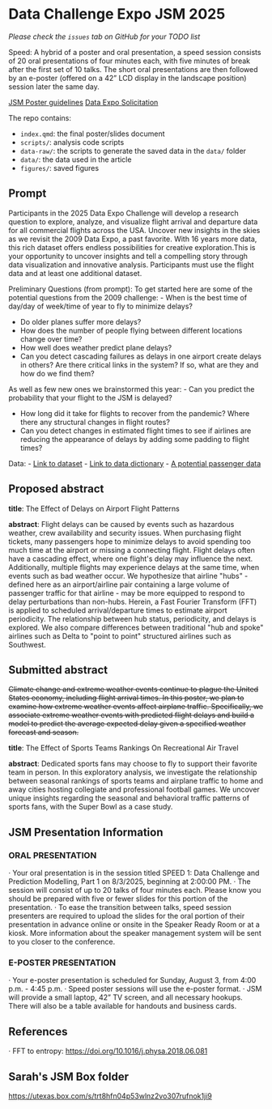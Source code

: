 # Data Challenge Expo JSM 2025

*Please check the `issues` tab on GitHub for your TODO list*

Speed: A hybrid of a poster and oral presentation, a speed session consists of 20 oral presentations of four minutes each, with five minutes of break after the first set of 10 talks.
The short oral presentations are then followed by an e-poster (offered on a 42” LCD display in the landscape position) session later the same day.

[JSM Poster guidelines](https://ww2.amstat.org/meetings/jsm/2025/postertips.cfm#speed)
[Data Expo Solicitation](https://community.amstat.org/dataexpo/home)

The repo contains:

-   `index.qmd`: the final poster/slides document
-   `scripts/`: analysis code scripts
-   `data-raw/`: the scripts to generate the saved data in the `data/` folder
-   `data/`: the data used in the article
-   `figures/`: saved figures

## Prompt

Participants in the 2025 Data Expo Challenge will develop a research question to explore, analyze, and visualize flight arrival and departure data for all commercial flights across the USA.
Uncover new insights in the skies as we revisit the 2009 Data Expo, a past favorite.
With 16 years more data, this rich dataset offers endless possibilities for creative exploration.This is your opportunity to uncover insights and tell a compelling story through data visualization and innovative analysis.
Participants must use the flight data and at least one additional dataset.

Preliminary Questions (from prompt): To get started here are some of the potential questions from the 2009 challenge: - When is the best time of day/day of week/time of year to fly to minimize delays?
- Do older planes suffer more delays?
- How does the number of people flying between different locations change over time?
- How well does weather predict plane delays?
- Can you detect cascading failures as delays in one airport create delays in others?
Are there critical links in the system?
If so, what are they and how do we find them?

As well as few new ones we brainstormed this year: - Can you predict the probability that your flight to the JSM is delayed?
- How long did it take for flights to recover from the pandemic?
Where there any structural changes in flight routes?
- Can you detect changes in estimated flight times to see if airlines are reducing the appearance of delays by adding some padding to flight times?

Data: - [Link to dataset](https://www.transtats.bts.gov/DL_SelectFields.aspx?gnoyr_VQ=FGJ&QO_fu146_anzr=b0-gvzr) - [Link to data dictionary](https://www.transtats.bts.gov/Fields.asp?gnoyr_VQ=FGJ) - [A potential passenger data](https://www.transtats.bts.gov/DatabaseInfo.asp?QO_VQ=EED&QO_fu146_anzr=Nv4%20Pn44vr45&QO_anzr=Nv4%20Pn44vr4%20f6n6v56vp5%20(S14z%20HE%20g4nssvp)-%20%20h.f.%20Pn44vr45&Yv0x=D)

## Proposed abstract

**title**: The Effect of Delays on Airport Flight Patterns

**abstract**: Flight delays can be caused by events such as hazardous weather, crew availability and security issues. When purchasing flight tickets, many passengers hope to minimize delays to avoid spending too much time at the airport or missing a connecting flight. Flight delays often have a cascading effect, where one flight's delay may influence the next. Additionally, multiple flights may experience delays at the same time, when events such as bad weather occur. We hypothesize that airline "hubs" - defined here as an airport/airline pair containing a large volume of passenger traffic for that airline - may be more equipped to respond to delay perturbations than non-hubs. Herein, a Fast Fourier Transform (FFT) is applied to scheduled arrival/departure times to estimate airport periodicity. The relationship between hub status, periodicity, and delays is explored. We also compare differences between traditional "hub and spoke" airlines such as Delta to "point to point" structured airlines such as Southwest.

## Submitted abstract

~~Climate change and extreme weather events continue to plague the United States economy, including flight arrival times. In this poster, we plan to examine how extreme weather events affect airplane traffic. Specifically, we associate extreme weather events with predicted flight delays and build a model to predict the average expected delay given a specified weather forecast and season.~~

**title**: The Effect of Sports Teams Rankings On Recreational Air Travel

**abstract**: Dedicated sports fans may choose to fly to support their favorite team in person.
In this exploratory analysis, we investigate the relationship between seasonal rankings of sports teams and airplane traffic to home and away cities hosting collegiate and professional football games.
We uncover unique insights regarding the seasonal and behavioral traffic patterns of sports fans, with the Super Bowl as a case study.

## JSM Presentation Information

### ORAL PRESENTATION

·         Your oral presentation is in the session titled  SPEED 1: Data Challenge and Prediction Modelling, Part 1 on 8/3/2025, beginning at 2:00:00 PM.
·         The session will consist of up to 20 talks of four minutes each. Please know you should be prepared with five or fewer slides for this portion of the presentation.
·         To ease the transition between talks, speed session presenters are required to upload the slides for the oral portion of their presentation in advance online or onsite in the Speaker Ready Room or at a kiosk. More information about the speaker management system will be sent to you closer to the conference.
 

### E-POSTER PRESENTATION

·         Your e-poster presentation is scheduled for Sunday, August 3, from 4:00 p.m. - 4:45 p.m.
·         Speed poster sessions will use the e-poster format.
·         JSM will provide a small laptop, 42” TV screen, and all necessary hookups. There will also be a table available for handouts and business cards.

## References

·         FFT to entropy: https://doi.org/10.1016/j.physa.2018.06.081


## Sarah's JSM Box folder

https://utexas.box.com/s/trt8hfn04p53wlnz2vo307rufnok1ji9
